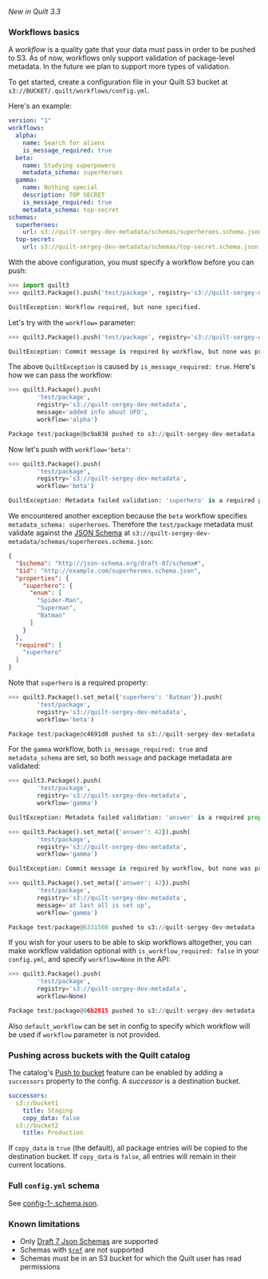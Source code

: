 *New in Quilt 3.3*


### Workflows basics
A *workflow* is a quality gate that your data must pass in order to be pushed
to S3. As of now, workflows only support validation of package-level metadata. In the future we plan to support more types of validation.

To get started, create a configuration file in your Quilt S3 bucket
at `s3://BUCKET/.quilt/workflows/config.yml`.

Here's an example:
```yaml
version: "1"
workflows:
  alpha:
    name: Search for aliens
    is_message_required: true
  beta:
    name: Studying superpowers
    metadata_schema: superheroes
  gamma:
    name: Nothing special
    description: TOP SECRET
    is_message_required: true
    metadata_schema: top-secret
schemas:
  superheroes:
    url: s3://quilt-sergey-dev-metadata/schemas/superheroes.schema.json
  top-secret:
    url: s3://quilt-sergey-dev-metadata/schemas/top-secret.schema.json
```

With the above configuration, you must specify a workflow before you can push:

```python
>>> import quilt3
>>> quilt3.Package().push('test/package', registry='s3://quilt-sergey-dev-metadata')

QuiltException: Workflow required, but none specified.
```

Let's try with the `workflow=` parameter:

```python
>>> quilt3.Package().push('test/package', registry='s3://quilt-sergey-dev-metadata', workflow='alpha')

QuiltException: Commit message is required by workflow, but none was provided.
```

The above `QuiltException` is caused by `is_message_required: true`.
Here's how we can pass the workflow:
```python
>>> quilt3.Package().push(
        'test/package',
        registry='s3://quilt-sergey-dev-metadata',
        message='added info about UFO',
        workflow='alpha')

Package test/package@bc9a838 pushed to s3://quilt-sergey-dev-metadata
```

Now let's push with `workflow='beta'`:

```python
>>> quilt3.Package().push(
        'test/package',
        registry='s3://quilt-sergey-dev-metadata',
        workflow='beta')

QuiltException: Metadata failed validation: 'superhero' is a required property.
```

We encountered another exception because the `beta` workflow specifies
`metadata_schema: superheroes`.
Therefore the `test/package` metadata must validate against the
[JSON Schema](https://json-schema.org/) at
`s3://quilt-sergey-dev-metadata/schemas/superheroes.schema.json`:
```json
{
  "$schema": "http://json-schema.org/draft-07/schema#",
  "$id": "http://example.com/superheroes.schema.json",
  "properties": {
    "superhero": {
      "enum": [
        "Spider-Man",
        "Superman",
        "Batman"
      ]
    }
  },
  "required": [
    "superhero"
  ]
}
```

Note that `superhero` is a required property:

```python
>>> quilt3.Package().set_meta({'superhero': 'Batman'}).push(
        'test/package',
        registry='s3://quilt-sergey-dev-metadata',
        workflow='beta')

Package test/package@c4691d8 pushed to s3://quilt-sergey-dev-metadata
```

For the `gamma` workflow, both `is_message_required: true` and `metadata_schema`
are set, so both `message` and package metadata are validated:

```python
>>> quilt3.Package().push(
        'test/package',
        registry='s3://quilt-sergey-dev-metadata',
        workflow='gamma')

QuiltException: Metadata failed validation: 'answer' is a required property.

>>> quilt3.Package().set_meta({'answer': 42}).push(
        'test/package',
        registry='s3://quilt-sergey-dev-metadata',
        workflow='gamma')

QuiltException: Commit message is required by workflow, but none was provided.

>>> quilt3.Package().set_meta({'answer': 42}).push(
        'test/package',
        registry='s3://quilt-sergey-dev-metadata',
        message='at last all is set up',
        workflow='gamma')

Package test/package@6331508 pushed to s3://quilt-sergey-dev-metadata
```

If you wish for your users to be able to skip workflows altogether, you can make
workflow validation optional with `is_workflow_required: false` in your `config.yml`,
and specify `workflow=None` in the API:

```python
>>> quilt3.Package().push(
        'test/package',
        registry='s3://quilt-sergey-dev-metadata',
        workflow=None)

Package test/package@06b2815 pushed to s3://quilt-sergey-dev-metadata
```

Also `default_workflow` can be set in config to specify which workflow will be used
if `workflow` parameter is not provided.


### Pushing across buckets with the Quilt catalog
The catalog's [Push to bucket](../Walkthrough/Working%20with%20the%20Catalog.md)
feature can be enabled by adding a `successors` property to the config.
A *successor* is a destination bucket.

```yaml
successors:
  s3://bucket1
    title: Staging
    copy_data: false
  s3://bucket2
    title: Production
```

If `copy_data` is `true` (the default), all package entries will be copied to the
destination bucket. If `copy_data` is `false`, all entries will remain in their
current locations.


### Full `config.yml` schema
See
[config-1-.schema.json](https://github.com/quiltdata/quilt/blob/master/api/python/quilt3/workflows/config-1.schema.json).


### Known limitations
* Only [Draft 7 Json Schemas](https://json-schema.org/specification-links.html#draft-7) are supported
* Schemas with [`$ref`](https://json-schema.org/draft-07/json-schema-core.html#rfc.section.8.3) are not supported
* Schemas must be in an S3 bucket for which the Quilt user has read permissions
